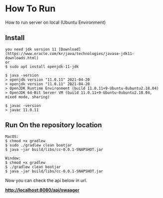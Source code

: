# How To Run
How to run server on local (Ubuntu Environment)

## Install
```
you need jdk version 11 [Download](https://www.oracle.com/kr/java/technologies/javase-jdk11-downloads.html)
or
$ sudo apt install openjdk-11-jdk
```
```
$ java -version
> openjdk version "11.0.11" 2021-04-20
> openjdk version "11.0.11" 2021-04-20
> OpenJDK Runtime Environment (build 11.0.11+9-Ubuntu-0ubuntu2.18.04)
> OpenJDK 64-Bit Server VM (build 11.0.11+9-Ubuntu-0ubuntu2.18.04, mixed mode, sharing)

$ javac -version
> javac 11.0.11
```
## Run On the repository location
```
MacOS:
$ chmod +x gradlew
$ sudo ./gradlew clean bootjar
$ java -jar build/libs/cc-0.0.1-SNAPSHOT.jar

Window:
$ chmod +x gradlew
$ ./gradlew clean bootjar
$ java -jar build/libs/cc-0.0.1-SNAPSHOT.jar
```
Now you can check the api below in url.

**[http://localhost:8080/api/swaager](localhost:8080/api/swaager)**
